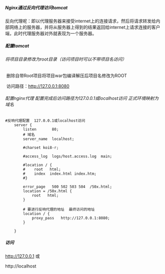 ##### Nginx通过反向代理访问tomcat

​	反向代理呢：即以代理服务器来接受internet上的连接请求，然后将请求转发给内部网络上的服务器，并将从服务器上得到的结果返回给internet上请求连接的客户端，此时代理服务器对外就表现为一个服务器。 

##### 配置tomcat

###### 	将项目目录修改为root目录（访问项目时可以不带项目名访问）

​		 删除自带Root项目将项目war包编译解压后项目名修改为ROOT

​	访问路径：http://127.0.0.1:8080

###### 配置nginx代理  配置完成后访问路径为127.0.0.1或localhost访问 正式环境映射为域名

```properties
#反响代理配置  127.0.0.1或localhost访问
    server {
        listen       80;
        # 域名
        server_name  localhost;

        #charset koi8-r;

        #access_log  logs/host.access.log  main;

        #location / {
        #    root   html;
        #    index  index.html index.htm;
        #}

        error_page   500 502 503 504  /50x.html;
        location = /50x.html {
            root   html;
        }

		# 要进行反响代理的地址  最终访问的地址
		location / {
            proxy_pass   http://127.0.0.1:8080;
        }

    }
```

##### 访问

http://127.0.0.1 或

http://localhost